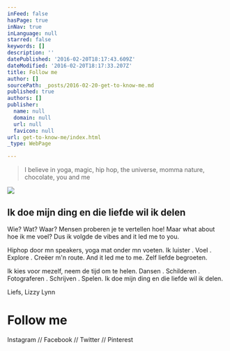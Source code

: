 ```yaml
---
inFeed: false
hasPage: true
inNav: true
inLanguage: null
starred: false
keywords: []
description: ''
datePublished: '2016-02-20T18:17:43.609Z'
dateModified: '2016-02-20T18:17:33.207Z'
title: Follow me
author: []
sourcePath: _posts/2016-02-20-get-to-know-me.md
published: true
authors: []
publisher:
  name: null
  domain: null
  url: null
  favicon: null
url: get-to-know-me/index.html
_type: WebPage

---
```

> I believe in yoga, magic, hip hop, the universe, momma nature, chocolate, you and me

![](https://the-grid-user-content.s3-us-west-2.amazonaws.com/85978a8b-faba-4ccd-866d-3fe0a0237a5f.JPG)

## Ik doe mijn ding en die liefde wil ik delen

Wie? Wat? Waar? Mensen proberen je te vertellen hoe! Maar what about hoe ik me voel? Dus ik volgde de vibes and it led me to you.

Hiphop door mn speakers, yoga mat onder mn voeten. Ik luister . Voel . Explore . Creëer m'n route. And it led me to me. Zelf liefde begroeten.

Ik kies voor mezelf, neem de tijd om te helen. Dansen . Schilderen . Fotograferen . Schrijven . Spelen. Ik doe mijn ding en die liefde wil ik delen.

Liefs, Lizzy Lynn

# Follow me

Instagram // Facebook // Twitter // Pinterest